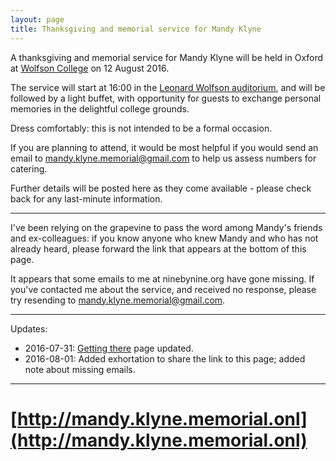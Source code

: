 ```yaml
---
layout: page
title: Thanksgiving and memorial service for Mandy Klyne
---
```


A thanksgiving and memorial service for Mandy Klyne will be held in Oxford at [Wolfson College](https://www.wolfson.ox.ac.uk) on 12 August 2016.

The service will start at 16:00 in the [Leonard Wolfson auditorium](https://www.wolfson.ox.ac.uk/gallery/meeting-spaces), and will be followed by a light buffet, with opportunity for guests to exchange personal memories in the delightful college grounds.

Dress comfortably: this is not intended to be a formal occasion.

If you are planning to attend, it would be most helpful if you would send an email to [<mandy.klyne.memorial@gmail.com>](mailto:mandy.klyne.memorial@gmail.com) to help us assess numbers for catering.

Further details will be posted here as they come available - please check back for any last-minute information.

----

I've been relying on the grapevine to pass the word among Mandy's friends and ex-colleagues: if you know anyone who knew Mandy and who has not already heard, please forward the link that appears at the bottom of this page.

It appears that some emails to me at ninebynine.org have gone missing.  If you've contacted me about the service, and received no response, please try resending to [<mandy.klyne.memorial@gmail.com>](mailto:mandy.klyne.memorial@gmail.com).

----

Updates:

* 2016-07-31: [Getting there](./location.html) page updated.
* 2016-08-01: Added exhortation to share the link to this page; added note about missing emails.

----

# [http://mandy.klyne.memorial.onl](http://mandy.klyne.memorial.onl)
